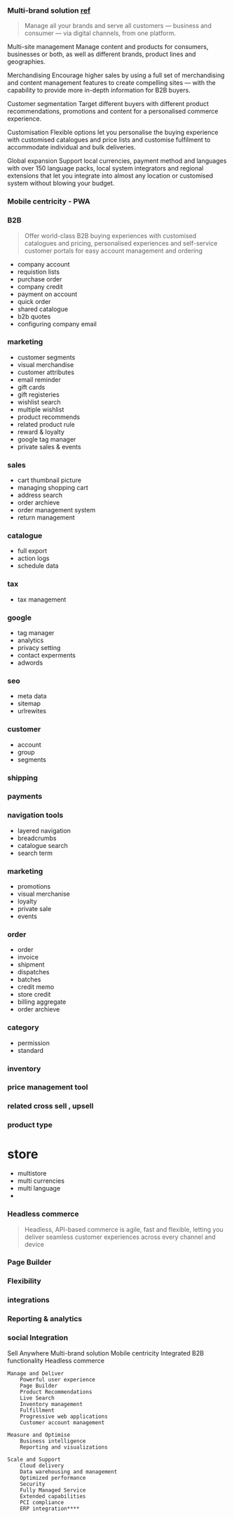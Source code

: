 ### Multi-brand solution [ref](https://business.adobe.com/in/products/magento/multibrand-solution.html)

> Manage all your brands and serve all customers — business and consumer — via digital channels, from one platform.



Multi-site management
Manage content and products for consumers, businesses or both, as well as different brands, product lines and geographies.

Merchandising
Encourage higher sales by using a full set of merchandising and content management features to create compelling sites — with the capability to provide more in-depth information for B2B buyers.

Customer segmentation
Target different buyers with different product recommendations, promotions and content for a personalised commerce experience.

Customisation
Flexible options let you personalise the buying experience with customised catalogues and price lists and customise fulfilment to accommodate individual and bulk deliveries.

Global expansion
Support local currencies, payment method and languages with over 150 language packs, local system integrators and regional extensions that let you integrate into almost any location or customised system without blowing your budget.



### Mobile centricity - PWA

### B2B 
> Offer world-class B2B buying experiences with customised catalogues and pricing, personalised experiences and self-service customer portals for easy account management and ordering

   - company account
   - requistion lists
   - purchase order
   - company credit
   - payment on account
   - quick order
   - shared catalogue
   - b2b quotes
   - configuring company email

### marketing

   - customer segments
   - visual merchandise
   - customer attributes
   - email reminder
   - gift cards
   - gift registeries
   - wishlist search
   - multiple wishlist
   - product recommends
   - related product rule
   - reward & loyalty 
   - google tag manager
   - private sales & events

### sales
   - cart thumbnail picture
   - managing shopping cart
   - address search
   - order archieve
   - order management system
   - return management

### catalogue 
   - full export 
   - action logs
   - schedule data 

### tax 
   - tax management

### google
   - tag manager
   - analytics
   - privacy setting
   - contact experments
   - adwords

### seo 
   - meta data
   - sitemap
   - urlrewites

### customer 
   - account
   - group
   - segments

### shipping
### payments
### navigation tools 
   - layered navigation
   - breadcrumbs
   - catalogue search
   - search term

### marketing
   - promotions
   - visual merchanise
   - loyalty
   - private sale
   - events

### order
   - order
   - invoice
   - shipment
   - dispatches
   - batches
   - credit memo
   - store credit
   - billing aggregate
   - order archieve

### category
   - permission
   - standard 

### inventory
### price management tool
### related cross sell , upsell 
### product type

# store 
 - multistore
 - multi currencies
 - multi language
 - 
### Headless commerce
>Headless, API-based commerce is agile, fast and flexible, letting you deliver seamless customer experiences across every channel and device

### Page Builder

    
        
### Flexibility

### integrations


### Reporting & analytics

### social Integration



Sell Anywhere
        Multi-brand solution
        Mobile centricity
        Integrated B2B functionality
        Headless commerce
    
    Manage and Deliver
        Powerful user experience
        Page Builder
        Product Recommendations
        Live Search
        Inventory management
        Fulfillment
        Progressive web applications
        Customer account management
    
    Measure and Optimise
        Business intelligence
        Reporting and visualizations
    
    Scale and Support
        Cloud delivery
        Data warehousing and management
        Optimized performance
        Security
        Fully Managed Service
        Extended capabilities
        PCI compliance
        ERP integration****







